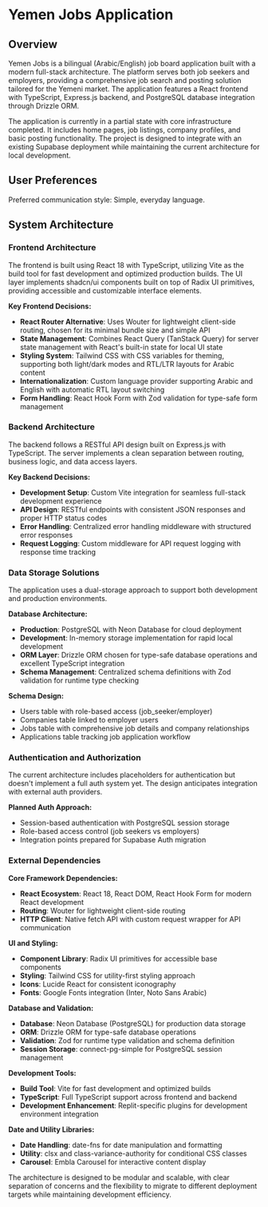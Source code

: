 # Yemen Jobs Application

## Overview

Yemen Jobs is a bilingual (Arabic/English) job board application built with a modern full-stack architecture. The platform serves both job seekers and employers, providing a comprehensive job search and posting solution tailored for the Yemeni market. The application features a React frontend with TypeScript, Express.js backend, and PostgreSQL database integration through Drizzle ORM.

The application is currently in a partial state with core infrastructure completed. It includes home pages, job listings, company profiles, and basic posting functionality. The project is designed to integrate with an existing Supabase deployment while maintaining the current architecture for local development.

## User Preferences

Preferred communication style: Simple, everyday language.

## System Architecture

### Frontend Architecture
The frontend is built using React 18 with TypeScript, utilizing Vite as the build tool for fast development and optimized production builds. The UI layer implements shadcn/ui components built on top of Radix UI primitives, providing accessible and customizable interface elements.

**Key Frontend Decisions:**
- **React Router Alternative**: Uses Wouter for lightweight client-side routing, chosen for its minimal bundle size and simple API
- **State Management**: Combines React Query (TanStack Query) for server state management with React's built-in state for local UI state
- **Styling System**: Tailwind CSS with CSS variables for theming, supporting both light/dark modes and RTL/LTR layouts for Arabic content
- **Internationalization**: Custom language provider supporting Arabic and English with automatic RTL layout switching
- **Form Handling**: React Hook Form with Zod validation for type-safe form management

### Backend Architecture
The backend follows a RESTful API design built on Express.js with TypeScript. The server implements a clean separation between routing, business logic, and data access layers.

**Key Backend Decisions:**
- **Development Setup**: Custom Vite integration for seamless full-stack development experience
- **API Design**: RESTful endpoints with consistent JSON responses and proper HTTP status codes
- **Error Handling**: Centralized error handling middleware with structured error responses
- **Request Logging**: Custom middleware for API request logging with response time tracking

### Data Storage Solutions
The application uses a dual-storage approach to support both development and production environments.

**Database Architecture:**
- **Production**: PostgreSQL with Neon Database for cloud deployment
- **Development**: In-memory storage implementation for rapid local development
- **ORM Layer**: Drizzle ORM chosen for type-safe database operations and excellent TypeScript integration
- **Schema Management**: Centralized schema definitions with Zod validation for runtime type checking

**Schema Design:**
- Users table with role-based access (job_seeker/employer)
- Companies table linked to employer users
- Jobs table with comprehensive job details and company relationships
- Applications table tracking job application workflow

### Authentication and Authorization
The current architecture includes placeholders for authentication but doesn't implement a full auth system yet. The design anticipates integration with external auth providers.

**Planned Auth Approach:**
- Session-based authentication with PostgreSQL session storage
- Role-based access control (job seekers vs employers)
- Integration points prepared for Supabase Auth migration

### External Dependencies

**Core Framework Dependencies:**
- **React Ecosystem**: React 18, React DOM, React Hook Form for modern React development
- **Routing**: Wouter for lightweight client-side routing
- **HTTP Client**: Native fetch API with custom request wrapper for API communication

**UI and Styling:**
- **Component Library**: Radix UI primitives for accessible base components
- **Styling**: Tailwind CSS for utility-first styling approach
- **Icons**: Lucide React for consistent iconography
- **Fonts**: Google Fonts integration (Inter, Noto Sans Arabic)

**Database and Validation:**
- **Database**: Neon Database (PostgreSQL) for production data storage
- **ORM**: Drizzle ORM for type-safe database operations
- **Validation**: Zod for runtime type validation and schema definition
- **Session Storage**: connect-pg-simple for PostgreSQL session management

**Development Tools:**
- **Build Tool**: Vite for fast development and optimized builds
- **TypeScript**: Full TypeScript support across frontend and backend
- **Development Enhancement**: Replit-specific plugins for development environment integration

**Date and Utility Libraries:**
- **Date Handling**: date-fns for date manipulation and formatting
- **Utility**: clsx and class-variance-authority for conditional CSS classes
- **Carousel**: Embla Carousel for interactive content display

The architecture is designed to be modular and scalable, with clear separation of concerns and the flexibility to migrate to different deployment targets while maintaining development efficiency.